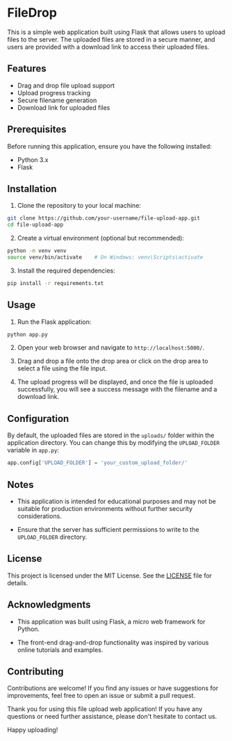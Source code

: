 # FileDrop

This is a simple web application built using Flask that allows users to upload files to the server. The uploaded files are stored in a secure manner, and users are provided with a download link to access their uploaded files.

## Features

- Drag and drop file upload support
- Upload progress tracking
- Secure filename generation
- Download link for uploaded files

## Prerequisites

Before running this application, ensure you have the following installed:

- Python 3.x
- Flask

## Installation

1. Clone the repository to your local machine:

```bash
git clone https://github.com/your-username/file-upload-app.git
cd file-upload-app
```

2. Create a virtual environment (optional but recommended):

```bash
python -m venv venv
source venv/bin/activate    # On Windows: venv\Scripts\activate
```

3. Install the required dependencies:

```bash
pip install -r requirements.txt
```

## Usage

1. Run the Flask application:

```bash
python app.py
```

2. Open your web browser and navigate to `http://localhost:5000/`.

3. Drag and drop a file onto the drop area or click on the drop area to select a file using the file input.

4. The upload progress will be displayed, and once the file is uploaded successfully, you will see a success message with the filename and a download link.

## Configuration

By default, the uploaded files are stored in the `uploads/` folder within the application directory. You can change this by modifying the `UPLOAD_FOLDER` variable in `app.py`:

```python
app.config['UPLOAD_FOLDER'] = 'your_custom_upload_folder/'
```

## Notes

- This application is intended for educational purposes and may not be suitable for production environments without further security considerations.

- Ensure that the server has sufficient permissions to write to the `UPLOAD_FOLDER` directory.

## License

This project is licensed under the MIT License. See the [LICENSE](LICENSE) file for details.

## Acknowledgments

- This application was built using Flask, a micro web framework for Python.

- The front-end drag-and-drop functionality was inspired by various online tutorials and examples.

## Contributing

Contributions are welcome! If you find any issues or have suggestions for improvements, feel free to open an issue or submit a pull request.

Thank you for using this file upload web application! If you have any questions or need further assistance, please don't hesitate to contact us.

Happy uploading!
